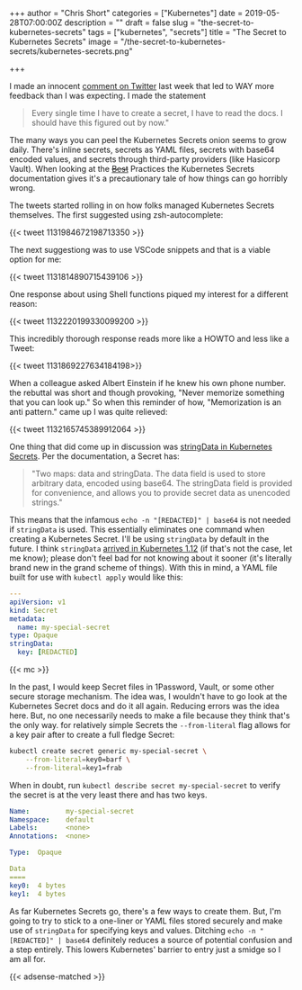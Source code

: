 +++
author = "Chris Short"
categories = ["Kubernetes"]
date = 2019-05-28T07:00:00Z
description = ""
draft = false
slug = "the-secret-to-kubernetes-secrets"
tags = ["kubernetes", "secrets"]
title = "The Secret to Kubernetes Secrets"
image = "/the-secret-to-kubernetes-secrets/kubernetes-secrets.png"

+++

I made an innocent [comment on Twitter](https://twitter.com/ChrisShort/status/1131771381438394368) last week that led to WAY more feedback than I was expecting. I made the statement

> Every single time I have to create a secret, I have to read the docs. I should have this figured out by now."

The many ways you can peel the Kubernetes Secrets onion seems to grow daily. There's inline secrets, secrets as YAML files, secrets with base64 encoded values, and secrets through third-party providers (like Hasicorp Vault). When looking at the [~~Best~~](https://devopsish.com/128/) Practices the Kubernetes Secrets documentation gives it's a precautionary tale of how things can go horribly wrong.

The tweets started rolling in on how folks managed Kubernetes Secrets themselves. The first suggested using zsh-autocomplete:

{{< tweet 1131984672198713350 >}}

The next suggestiong was to use VSCode snippets and that is a viable option for me:

{{< tweet 1131814890715439106 >}}

One response about using Shell functions piqued my interest for a different reason:

{{< tweet 1132220199330099200 >}}

This incredibly thorough response reads more like a HOWTO and less like a Tweet:

{{< tweet 1131869227634184198>}}

When a colleague asked Albert Einstein if he knew his own phone number. the rebuttal was short and though provoking, "Never memorize something that you can look up." So when this reminder of how, "Memorization is an anti pattern." came up I was quite relieved:

{{< tweet 1132165745389912064 >}}

One thing that did come up in discussion was [stringData in Kubernetes Secrets](https://twitter.com/alejandrox135/status/1131890155822952449). Per the documentation, a Secret has:

> "Two maps: data and stringData. The data field is used to store arbitrary data, encoded using base64. The stringData field is provided for convenience, and allows you to provide secret data as unencoded strings."

This means that the infamous `echo -n "[REDACTED]" | base64` is not needed if `stringData` is used. This essentially eliminates one command when creating a Kubernetes Secret. I'll be using `stringData` by default in the future. I think `stringData` [arrived in Kubernetes 1.12](https://kubernetes.io/docs/reference/generated/kubernetes-api/v1.12/#secret-v1-core) (if that's not the case, let me know); please don't feel bad for not knowing about it sooner (it's literally brand new in the grand scheme of things). With this in mind, a YAML file built for use with `kubectl apply` would like this:

```yaml
---
apiVersion: v1
kind: Secret
metadata:
  name: my-special-secret
type: Opaque
stringData:
  key: [REDACTED]
```

{{< mc >}}

In the past, I would keep Secret files in 1Password, Vault, or some other secure storage mechanism. The idea was, I wouldn't have to go look at the Kubernetes Secret docs and do it all again. Reducing errors was the idea here. But, no one necessarily needs to make a file because they think that's the only way. for relatively simple Secrets the `--from-literal` flag allows for a key pair after to create a full fledge Secret:

```bash
kubectl create secret generic my-special-secret \
    --from-literal=key0=barf \
    --from-literal=key1=frab
```

When in doubt, run `kubectl describe secret my-special-secret` to verify the secret is at the very least there and has two keys.

```yaml
Name:         my-special-secret
Namespace:    default
Labels:       <none>
Annotations:  <none>

Type:  Opaque

Data
====
key0:  4 bytes
key1:  4 bytes
```

As far Kubernetes Secrets go, there's a few ways to create them. But, I'm going to try to stick to a one-liner or YAML files stored securely and make use of `stringData` for specifying keys and values. Ditching `echo -n "[REDACTED]" | base64` definitely reduces a source of potential confusion and a step entirely. This lowers Kubernetes' barrier to entry just a smidge so I am all for.

{{< adsense-matched >}}